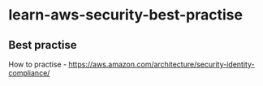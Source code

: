 # learn-aws-security-best-practise

## Best practise
How to practise - https://aws.amazon.com/architecture/security-identity-compliance/
